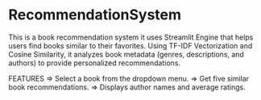 # RecommendationSystem
This is a book recommendation system it uses Streamlit Engine that helps users find books similar to their favorites. Using TF-IDF Vectorization and Cosine Similarity, it analyzes book metadata (genres, descriptions, and authors) to provide personalized recommendations.

FEATURES
=> Select a book from the dropdown menu.
=> Get five similar book recommendations.
=> Displays author names and average ratings.
